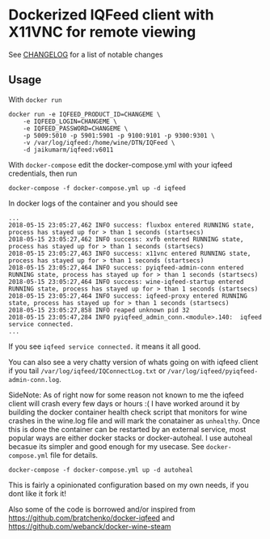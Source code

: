 Dockerized IQFeed client with X11VNC for remote viewing
=======================

See [CHANGELOG](./CHANGELOG.md) for a list of notable changes

Usage
-----

With `docker run`
```
docker run -e IQFEED_PRODUCT_ID=CHANGEME \
    -e IQFEED_LOGIN=CHANGEME \
    -e IQFEED_PASSWORD=CHANGEME \
    -p 5009:5010 -p 5901:5901 -p 9100:9101 -p 9300:9301 \
    -v /var/log/iqfeed:/home/wine/DTN/IQFeed \
    -d jaikumarm/iqfeed:v6011
```

With `docker-compose` edit the docker-compose.yml with your iqfeed credentials, then run
```
docker-compose -f docker-compose.yml up -d iqfeed
```


In docker logs of the container and you should see
```
...
2018-05-15 23:05:27,462 INFO success: fluxbox entered RUNNING state, process has stayed up for > than 1 seconds (startsecs)
2018-05-15 23:05:27,462 INFO success: xvfb entered RUNNING state, process has stayed up for > than 1 seconds (startsecs)
2018-05-15 23:05:27,463 INFO success: x11vnc entered RUNNING state, process has stayed up for > than 1 seconds (startsecs)
2018-05-15 23:05:27,464 INFO success: pyiqfeed-admin-conn entered RUNNING state, process has stayed up for > than 1 seconds (startsecs)
2018-05-15 23:05:27,464 INFO success: wine-iqfeed-startup entered RUNNING state, process has stayed up for > than 1 seconds (startsecs)
2018-05-15 23:05:27,464 INFO success: iqfeed-proxy entered RUNNING state, process has stayed up for > than 1 seconds (startsecs)
2018-05-15 23:05:27,858 INFO reaped unknown pid 32
2018-05-15 23:05:47,284 INFO pyiqfeed_admin_conn.<module>.140:  iqfeed service connected.
...
```

If you see `iqfeed service connected.` it means it all good. 

You can also see a very chatty version of whats going on with iqfeed client if you tail `/var/log/iqfeed/IQConnectLog.txt` or `/var/log/iqfeed/pyiqfeed-admin-conn.log`. 


SideNote:
As of right now for some reason not known to me the iqfeed client will crash every few days or hours :( I have worked around it by building the docker container health check script that monitors for wine crashes in the wine.log file and will mark the conatainer as `unhealthy`. Once this is done the container can be restarted by an external service, most popular ways are either docker stacks or docker-autoheal. I use autoheal becasue its simpler and good enough for my usecase. See `docker-compose.yml` file for details.

```
docker-compose -f docker-compose.yml up -d autoheal
```


This is fairly a opinionated configuration based on my own needs, if you dont like it fork it!

Also some of the code is borrowed and/or inspired from
https://github.com/bratchenko/docker-iqfeed and https://github.com/webanck/docker-wine-steam

